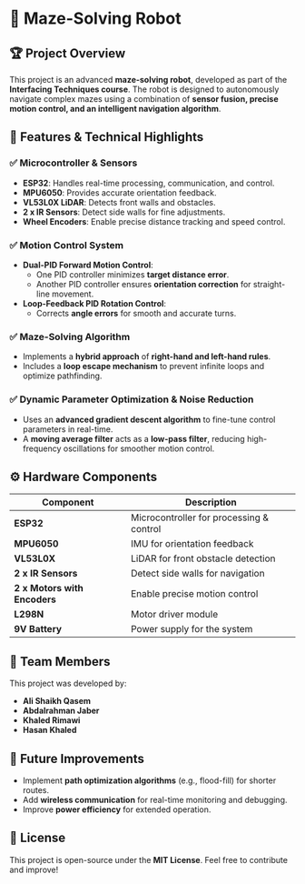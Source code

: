 # 🚀 Maze-Solving Robot

## 🏆 Project Overview
This project is an advanced **maze-solving robot**, developed as part of the **Interfacing Techniques course**. The robot is designed to autonomously navigate complex mazes using a combination of **sensor fusion, precise motion control, and an intelligent navigation algorithm**. 

## 🔧 Features & Technical Highlights

### ✅ **Microcontroller & Sensors**
- **ESP32**: Handles real-time processing, communication, and control.
- **MPU6050**: Provides accurate orientation feedback.
- **VL53L0X LiDAR**: Detects front walls and obstacles.
- **2 x IR Sensors**: Detect side walls for fine adjustments.
- **Wheel Encoders**: Enable precise distance tracking and speed control.

### ✅ **Motion Control System**
- **Dual-PID Forward Motion Control**:
  - One PID controller minimizes **target distance error**.
  - Another PID controller ensures **orientation correction** for straight-line movement.
- **Loop-Feedback PID Rotation Control**:
  - Corrects **angle errors** for smooth and accurate turns.

### ✅ **Maze-Solving Algorithm**
- Implements a **hybrid approach** of **right-hand and left-hand rules**.
- Includes a **loop escape mechanism** to prevent infinite loops and optimize pathfinding.

### ✅ **Dynamic Parameter Optimization & Noise Reduction**
- Uses an **advanced gradient descent algorithm** to fine-tune control parameters in real-time.
- A **moving average filter** acts as a **low-pass filter**, reducing high-frequency oscillations for smoother motion control.

## ⚙️ Hardware Components
| Component       | Description                        |
|----------------|----------------------------------|
| **ESP32**      | Microcontroller for processing & control |
| **MPU6050**    | IMU for orientation feedback  |
| **VL53L0X**    | LiDAR for front obstacle detection |
| **2 x IR Sensors** | Detect side walls for navigation |
| **2 x Motors with Encoders** | Enable precise motion control |
| **L298N**      | Motor driver module |
| **9V Battery** | Power supply for the system |

## 📌 Team Members
This project was developed by:
- **Ali Shaikh Qasem**
- **Abdalrahman Jaber**
- **Khaled Rimawi**
- **Hasan Khaled**

## 🔄 Future Improvements
- Implement **path optimization algorithms** (e.g., flood-fill) for shorter routes.
- Add **wireless communication** for real-time monitoring and debugging.
- Improve **power efficiency** for extended operation.

## 📜 License
This project is open-source under the **MIT License**. Feel free to contribute and improve!



